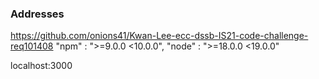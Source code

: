 ### Addresses
https://github.com/onions41/Kwan-Lee-ecc-dssb-IS21-code-challenge-req101408
"npm" : ">=9.0.0 <10.0.0",
"node" : ">=18.0.0 <19.0.0"

localhost:3000